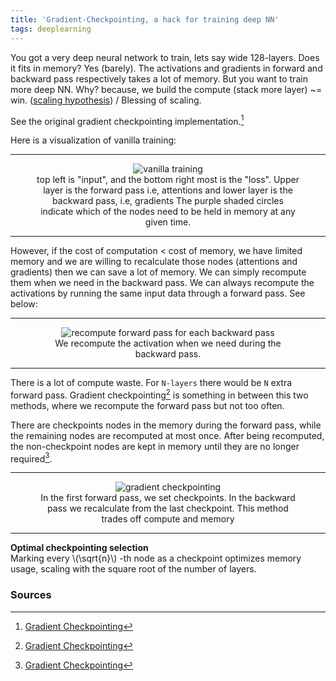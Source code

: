 ```yaml
---
title: 'Gradient-Checkpointing, a hack for training deep NN'
tags: deeplearning
---
```


You got a very deep neural network to train, lets say wide 128-layers. Does it fits in memory? Yes (barely). The activations and gradients in forward and backward pass respectively takes a lot of memory. But you want to train more deep NN. Why? because, we build the compute (stack more layer) ~= win. ([scaling hypothesis](https://gwern.net/scaling-hypothesis#scaling-hypothesis)) / Blessing of scaling.

See the original gradient checkpointing implementation.[^1]

Here is a visualization of vanilla training:

<hr>
<figure style="text-align: center;">
  <img src="{{site.baseurl}}/assets/Deep_network_Training_Hack_Gradient_Checkpointing/output.gif" alt='vanilla training' style="max-width: 100%; height: auto; align: center">
  <figcaption>top left is "input", and the bottom right most is the "loss". Upper layer is the forward pass i.e, attentions and lower layer is the backward pass, i.e, gradients  
  The purple shaded circles indicate which of the nodes need to be held in memory at any given time.
</figcaption>
</figure>
<hr>

However, if the cost of computation < cost of memory, we have limited memory and we are willing to recalculate those nodes (attentions and gradients) then we can save a lot of memory. We can simply recompute them when we need in the backward pass. We can always recompute the activations by running the same input data through a forward pass. See below:

<hr>
<figure style="text-align: center;">
  <img src="{{site.baseurl}}/assets/Deep_network_Training_Hack_Gradient_Checkpointing/output_poor.gif" alt='recompute forward pass for each backward pass' style="max-width: 100%; height: auto; align: center">
  <figcaption>We recompute the activation when we need during the backward pass.</figcaption>
</figure>
<hr>

There is a lot of compute waste. For `N-layers` there would be `N` extra forward pass. Gradient checkpointing[^1] is something in between this two methods, where we recompute the forward pass but not too often.

There are checkpoints nodes in the memory during the forward pass, while the remaining nodes are recomputed at most once. After being recomputed, the non-checkpoint nodes are kept in memory until they are no longer required[^1].

<hr>
<figure style="text-align: center;">
  <img src="{{site.baseurl}}/assets/Deep_network_Training_Hack_Gradient_Checkpointing/output2.gif" alt='gradient checkpointing' style="max-width: 100%; height: auto; align: center">
  <figcaption>In the first forward pass, we set checkpoints. In the backward pass we recalculate from the last checkpoint. This method trades off compute and memory </figcaption>
</figure>
<hr>

**Optimal checkpointing selection**  
Marking every \\(\sqrt{n}\\) -th node as a checkpoint optimizes memory usage, scaling with the square root of the number of layers.

### Sources
[^1]: [Gradient Checkpointing](https://github.com/cybertronai/gradient-checkpointing)